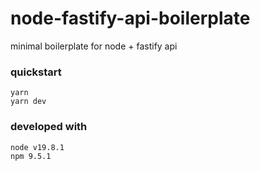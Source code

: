 # node-fastify-api-boilerplate
minimal boilerplate for node + fastify api

### quickstart
```
yarn
yarn dev
```

### developed with
```
node v19.8.1
npm 9.5.1
```